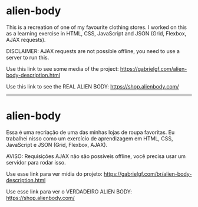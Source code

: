 # alien-body
This is a recreation of one of my favourite clothing stores. I worked on this as a learning exercise in HTML, CSS, JavaScript and JSON (Grid, Flexbox, AJAX requests).

DISCLAIMER: AJAX requests are not possible offline, you need to use a server to run this.

Use this link to see some media of the project:
https://gabrielgf.com/alien-body-description.html

Use this link to see the REAL ALIEN BODY:
https://shop.alienbody.com/

___________________________________________________________________________________________________________________________________
# alien-body
Essa é uma recriação de uma das minhas lojas de roupa favoritas. Eu trabalhei nisso como um exercício de aprendizagem em HTML, CSS, JavaScript e JSON (Grid, Flexbox, AJAX).

AVISO: Requisições AJAX não são possíveis offline, você precisa usar um servidor para rodar isso.

Use esse link para ver mídia do projeto:
https://gabrielgf.com/br/alien-body-description.html

Use esse link para ver o VERDADEIRO ALIEN BODY:
https://shop.alienbody.com/
